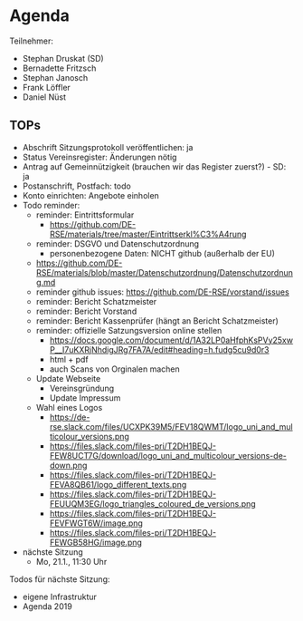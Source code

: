 # Agenda

Teilnehmer:
- Stephan Druskat (SD)
- Bernadette Fritzsch
- Stephan Janosch
- Frank Löffler
- Daniel Nüst

## TOPs

- Abschrift Sitzungsprotokoll veröffentlichen: ja
- Status Vereinsregister: Änderungen nötig
- Antrag auf Gemeinnützigkeit (brauchen wir das Register zuerst?) - SD: ja
- Postanschrift, Postfach: todo
- Konto einrichten: Angebote einholen
- Todo reminder:
  - reminder: Eintrittsformular
    - https://github.com/DE-RSE/materials/tree/master/Eintrittserkl%C3%A4rung
  - reminder: DSGVO und Datenschutzordnung
    - personenbezogene Daten: NICHT github (außerhalb der EU)
  - https://github.com/DE-RSE/materials/blob/master/Datenschutzordnung/Datenschutzordnung.md
  - reminder github issues: https://github.com/DE-RSE/vorstand/issues
  - reminder: Bericht Schatzmeister
  - reminder: Bericht Vorstand
  - reminder: Bericht Kassenprüfer (hängt an Bericht Schatzmeister)
  - reminder: offizielle Satzungsversion online stellen
    - https://docs.google.com/document/d/1A32LP0aHfphKsPVy25xwP__I7uKXRjNhdigJRg7FA7A/edit#heading=h.fudg5cu9d0r3
    - html + pdf
    - auch Scans von Orginalen machen
  - Update Webseite
    - Vereinsgründung
    - Update Impressum
  - Wahl eines Logos
    - https://de-rse.slack.com/files/UCXPK39M5/FEV18QWMT/logo_uni_and_multicolour_versions.png
    - https://files.slack.com/files-pri/T2DH1BEQJ-FEW8UCT7G/download/logo_uni_and_multicolour_versions-de-down.png
    - https://files.slack.com/files-pri/T2DH1BEQJ-FEVA8QB61/logo_different_texts.png
    - https://files.slack.com/files-pri/T2DH1BEQJ-FEUUQM3EG/logo_triangles_coloured_de_versions.png
    - https://files.slack.com/files-pri/T2DH1BEQJ-FEVFWGT6W/image.png
    - https://files.slack.com/files-pri/T2DH1BEQJ-FEWGB58HG/image.png
- nächste Sitzung
  - Mo, 21.1., 11:30 Uhr

Todos für nächste Sitzung:
- eigene Infrastruktur
- Agenda 2019


